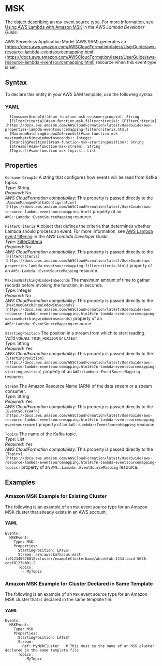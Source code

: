 # MSK<a name="sam-property-function-msk"></a>

The object describing an `MSK` event source type\. For more information, see [Using AWS Lambda with Amazon MSK](https://docs.aws.amazon.com/lambda/latest/dg/with-msk.html) in the *AWS Lambda Developer Guide*\.

AWS Serverless Application Model \(AWS SAM\) generates an [https://docs.aws.amazon.com/AWSCloudFormation/latest/UserGuide/aws-resource-lambda-eventsourcemapping.html](https://docs.aws.amazon.com/AWSCloudFormation/latest/UserGuide/aws-resource-lambda-eventsourcemapping.html) resource when this event type is set\.

## Syntax<a name="sam-property-function-msk-syntax"></a>

To declare this entity in your AWS SAM template, use the following syntax\.

### YAML<a name="sam-property-function-msk-syntax.yaml"></a>

```
  [ConsumerGroupId](#sam-function-msk-consumergroupid): String
  [FilterCriteria](#sam-function-msk-filtercriteria): [FilterCriteria](https://docs.aws.amazon.com/AWSCloudFormation/latest/UserGuide/aws-properties-lambda-eventsourcemapping-filtercriteria.html)
  [MaximumBatchingWindowInSeconds](#sam-function-msk-maximumbatchingwindowinseconds): Integer
  [StartingPosition](#sam-function-msk-startingposition): String
  [Stream](#sam-function-msk-stream): String
  [Topics](#sam-function-msk-topics): List
```

## Properties<a name="sam-property-function-msk-properties"></a>

 `ConsumerGroupId`   <a name="sam-function-msk-consumergroupid"></a>
A string that configures how events will be read from Kafka topics\.  
*Type*: String  
*Required*: No  
*AWS CloudFormation compatibility*: This property is passed directly to the `[AmazonManagedKafkaConfiguration](https://docs.aws.amazon.com/AWSCloudFormation/latest/UserGuide/aws-resource-lambda-eventsourcemapping.html)` property of an `AWS::Lambda::EventSourceMapping` resource\.

 `FilterCriteria`   <a name="sam-function-msk-filtercriteria"></a>
A object that defines the criteria that determines whether Lambda should process an event\. For more information, see [AWS Lambda event filtering](https://docs.aws.amazon.com/lambda/latest/dg/invocation-eventfiltering.html) in the *AWS Lambda Developer Guide*\.  
*Type*: [FilterCriteria](https://docs.aws.amazon.com/AWSCloudFormation/latest/UserGuide/aws-properties-lambda-eventsourcemapping-filtercriteria.html)  
*Required*: No  
*AWS CloudFormation compatibility*: This property is passed directly to the `[FilterCriteria](https://docs.aws.amazon.com/AWSCloudFormation/latest/UserGuide/aws-properties-lambda-eventsourcemapping-filtercriteria.html)` property of an `AWS::Lambda::EventSourceMapping` resource\.

 `MaximumBatchingWindowInSeconds`   <a name="sam-function-msk-maximumbatchingwindowinseconds"></a>
The maximum amount of time to gather records before invoking the function, in seconds\.  
*Type*: Integer  
*Required*: No  
*AWS CloudFormation compatibility*: This property is passed directly to the `[MaximumBatchingWindowInSeconds](https://docs.aws.amazon.com/AWSCloudFormation/latest/UserGuide/aws-resource-lambda-eventsourcemapping.html#cfn-lambda-eventsourcemapping-maximumbatchingwindowinseconds)` property of an `AWS::Lambda::EventSourceMapping` resource\.

 `StartingPosition`   <a name="sam-function-msk-startingposition"></a>
The position in a stream from which to start reading\.  
*Valid values*: `TRIM_HORIZON` or `LATEST`  
*Type*: String  
*Required*: Yes  
*AWS CloudFormation compatibility*: This property is passed directly to the `[StartingPosition](https://docs.aws.amazon.com/AWSCloudFormation/latest/UserGuide/aws-resource-lambda-eventsourcemapping.html#cfn-lambda-eventsourcemapping-startingposition)` property of an `AWS::Lambda::EventSourceMapping` resource\.

 `Stream`   <a name="sam-function-msk-stream"></a>
The Amazon Resource Name \(ARN\) of the data stream or a stream consumer\.  
*Type*: String  
*Required*: Yes  
*AWS CloudFormation compatibility*: This property is passed directly to the `[EventSourceArn](https://docs.aws.amazon.com/AWSCloudFormation/latest/UserGuide/aws-resource-lambda-eventsourcemapping.html#cfn-lambda-eventsourcemapping-eventsourcearn)` property of an `AWS::Lambda::EventSourceMapping` resource\.

 `Topics`   <a name="sam-function-msk-topics"></a>
The name of the Kafka topic\.  
*Type*: List  
*Required*: Yes  
*AWS CloudFormation compatibility*: This property is passed directly to the `[Topics](https://docs.aws.amazon.com/AWSCloudFormation/latest/UserGuide/aws-resource-lambda-eventsourcemapping.html#cfn-lambda-eventsourcemapping-topics)` property of an `AWS::Lambda::EventSourceMapping` resource\.

## Examples<a name="sam-property-function-msk--examples"></a>

### Amazon MSK Example for Existing Cluster<a name="sam-property-function-msk--examples--amazon-msk-example-for-existing-cluster"></a>

The following is an example of an `MSK` event source type for an Amazon MSK cluster that already exists in an AWS account\.

#### YAML<a name="sam-property-function-msk--examples--amazon-msk-example-for-existing-cluster--yaml"></a>

```
Events:
  MSKEvent:
    Type: MSK
    Properties:
      StartingPosition: LATEST
      Stream: arn:aws:kafka:us-east-1:012345678012:cluster/exampleClusterName/abcdefab-1234-abcd-5678-cdef0123ab01-2
      Topics:
        - MyTopic
```

### Amazon MSK Example for Cluster Declared in Same Template<a name="sam-property-function-msk--examples--amazon-msk-example-for-cluster-declared-in-same-template"></a>

The following is an example of an `MSK` event source type for an Amazon MSK cluster that is declared in the same template file\.

#### YAML<a name="sam-property-function-msk--examples--amazon-msk-example-for-cluster-declared-in-same-template--yaml"></a>

```
Events:
  MSKEvent:
    Type: MSK
    Properties:
      StartingPosition: LATEST
      Stream:
        Ref: MyMskCluster   # This must be the name of an MSK cluster declared in the same template file
      Topics:
        - MyTopic
```